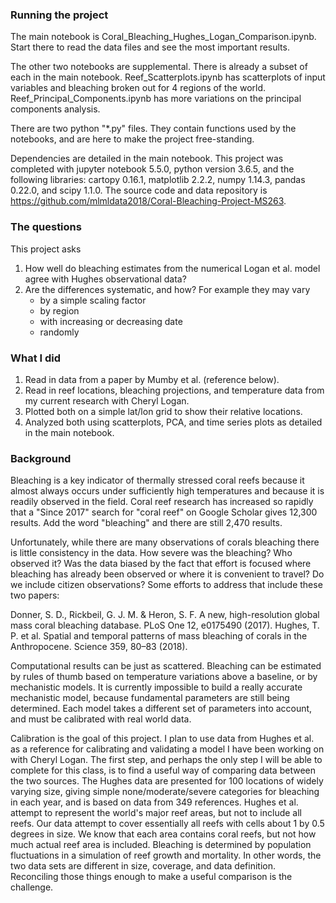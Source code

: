 ### Running the project
The main notebook is Coral_Bleaching_Hughes_Logan_Comparison.ipynb. Start there to read the data files and see the most important results.

The other two notebooks are supplemental.  There is already a subset of each in the main notebook.
Reef_Scatterplots.ipynb has scatterplots of input variables and bleaching broken out for 4 regions of the world.
Reef_Principal_Components.ipynb  has more variations on the principal components analysis.

There are two python "*.py" files.  They contain functions used by the notebooks, and are here to make the project free-standing.

Dependencies are detailed in the main notebook.  This project was completed with jupyter notebook 5.5.0, python version 3.6.5, and the following libraries: cartopy 0.16.1, matplotlib 2.2.2, numpy 1.14.3, pandas 0.22.0, and scipy 1.1.0.  The source code and data repository is https://github.com/mlmldata2018/Coral-Bleaching-Project-MS263.

### The questions

This project asks
1. How well do bleaching estimates from the numerical Logan et al. model agree with Hughes observational data?
2. Are the differences systematic, and how?  For example they may vary
    - by a simple scaling factor
    - by region
    - with increasing or decreasing date
    - randomly

### What I did

1. Read in data from a paper by Mumby et al. (reference below).
2. Read in reef locations, bleaching projections, and temperature data from my current research with Cheryl Logan.
3. Plotted both on a simple lat/lon grid to show their relative locations.
4. Analyzed both using scatterplots, PCA, and time series plots as detailed in the main notebook.

    
### Background

Bleaching is a key indicator of thermally stressed coral reefs because it almost always occurs under sufficiently high temperatures and because it is readily observed in the field.  Coral reef research has increased so rapidly that a "Since 2017" search for "coral reef" on Google Scholar gives 12,300 results.  Add the word "bleaching" and there are still 2,470 results.

Unfortunately, while there are many observations of corals bleaching there is little consistency in the data.  How severe was the bleaching?  Who observed it?  Was the data biased by the fact that effort is focused where bleaching has already been observed or where it is convenient to travel?  Do we include citizen observations?  Some efforts to address that include these two papers:

Donner, S. D., Rickbeil, G. J. M. & Heron, S. F. A new, high-resolution global mass coral bleaching database. PLoS One 12, e0175490 (2017).
Hughes, T. P. et al. Spatial and temporal patterns of mass bleaching of corals in the Anthropocene. Science 359, 80–83 (2018).

Computational results can be just as scattered.  Bleaching can be estimated by rules of thumb based on temperature variations above a baseline, or by mechanistic models.  It is currently impossible to build a really accurate mechanistic model, because fundamental parameters are still being determined.  Each model takes a different set of parameters into account, and must be calibrated with real world data.

Calibration is the goal of this project.  I plan to use data from Hughes et al. as a reference for calibrating and validating a model I have been working on with Cheryl Logan.  The first step, and perhaps the only step I will be able to complete for this class, is to find a useful way of comparing data between the two sources.  The Hughes data
are presented for 100 locations of widely varying size, giving simple none/moderate/severe categories for bleaching in each year, and is based on data from 349 references.  Hughes et al. attempt to represent the world's major reef areas, but not to include all reefs.  Our data attempt to cover essentially all reefs with cells about 1 by 0.5 degrees in size.  We know that each area contains coral reefs, but not how much actual reef area is included.  Bleaching is determined by population fluctuations in a simulation of reef growth and mortality.  In other words, the two data sets are different in size, coverage, and data definition.  Reconciling those things enough to make a useful comparison is the challenge.


    
